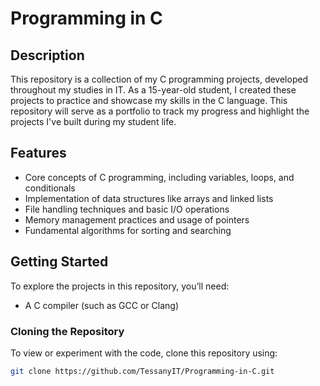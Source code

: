 # Programming in C

## Description
This repository is a collection of my C programming projects, developed throughout my studies in IT. As a 15-year-old student, I created these projects to practice and showcase my skills in the C language.
This repository will serve as a portfolio to track my progress and highlight the projects I've built during my student life.

## Features
- Core concepts of C programming, including variables, loops, and conditionals
- Implementation of data structures like arrays and linked lists
- File handling techniques and basic I/O operations
- Memory management practices and usage of pointers
- Fundamental algorithms for sorting and searching

## Getting Started

To explore the projects in this repository, you’ll need:
- A C compiler (such as GCC or Clang)

### Cloning the Repository
To view or experiment with the code, clone this repository using:
```bash
git clone https://github.com/TessanyIT/Programming-in-C.git
